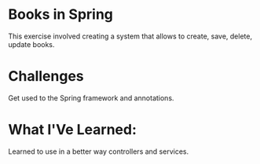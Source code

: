 # Books in Spring
This exercise involved creating a system that allows to create, save, delete, update books.

# Challenges
Get used to the Spring framework and annotations.

# What I'Ve Learned:
Learned to use in a better way controllers and services.
